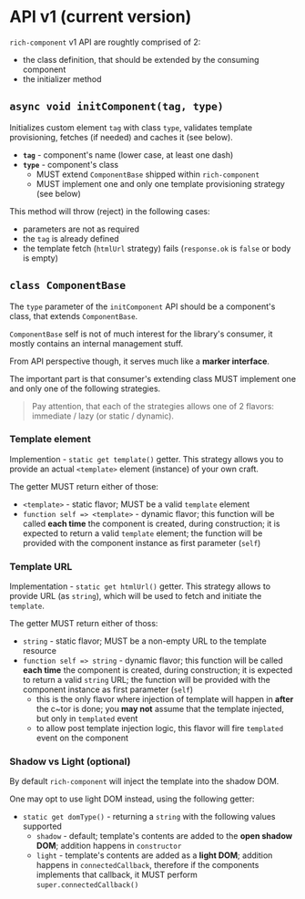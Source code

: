 # API v1 (current version)

`rich-component` v1 API are roughtly comprised of 2:
- the class definition, that should be extended by the consuming component
- the initializer method

## __`async void initComponent(tag, type)`__

Initializes custom element `tag` with class `type`, validates template provisioning, fetches (if needed) and caches it (see below).

- __`tag`__ - component's name (lower case, at least one dash)
- __`type`__ - component's class
	- MUST extend `ComponentBase` shipped within `rich-component`
	- MUST implement one and only one template provisioning strategy (see below)

This method will throw (reject) in the following cases:
- parameters are not as required
- the `tag` is already defined
- the template fetch (`htmlUrl` strategy) fails (`response.ok` is `false` or body is empty)

## __`class ComponentBase`__

The `type` parameter of the `initComponent` API should be a component's class, that extends `ComponentBase`.

`ComponentBase` self is not of much interest for the library's consumer, it mostly contains an internal management stuff.

From API perspective though, it serves much like a __marker interface__.

The important part is that consumer's extending class MUST implement one and only one of the following strategies.
> Pay attention, that each of the strategies allows one of 2 flavors: immediate / lazy (or static / dynamic).

### Template element

Implemention - `static get template()` getter. This strategy allows you to provide an actual `<template>` element (instance) of your own craft.

The getter MUST return either of those:
- `<template>` - static flavor; MUST be a valid `template` element
- `function self => <template>` - dynamic flavor; this function will be called **each time** the component is created, during construction; it is expected to return a valid `template` element; the function will be provided with the component instance as first parameter (`self`)

### Template URL

Implementation - `static get htmlUrl()` getter. This strategy allows to provide URL (as `string`), which will be used to fetch and initiate the `template`.

The getter MUST return either of thoss:
- `string` - static flavor; MUST be a non-empty URL to the template resource
- `function self => string` - dynamic flavor; this function will be called **each time** the component is created, during construction; it is expected to return a valid `string` URL; the function will be provided with the component instance as first parameter (`self`)
	- this is the only flavor where injection of template will happen in **after** the c~tor is done; you **may not** assume that the template injected, but only in `templated` event
	- to allow post template injection logic, this flavor will fire `templated` event on the component

### Shadow vs Light (optional)

By default `rich-component` will inject the template into the shadow DOM.

One may opt to use light DOM instead, using the following getter:
- `static get domType()` - returning a `string` with the following values supported
	- `shadow` - default; template's contents are added to the __open shadow DOM__; addition happens in `constructor`
	- `light` - template's contents are added as a __light DOM__; addition happens in `connectedCallback`, therefore if the components implements that callback, it MUST perform `super.connectedCallback()`